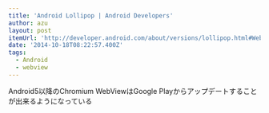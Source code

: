 ```yaml
---
title: 'Android Lollipop | Android Developers'
author: azu
layout: post
itemUrl: 'http://developer.android.com/about/versions/lollipop.html#WebView'
date: '2014-10-18T08:22:57.400Z'
tags:
  - Android
  - webview
---
```

Android5以降のChromium WebViewはGoogle Playからアップデートすることが出来るようになっている
